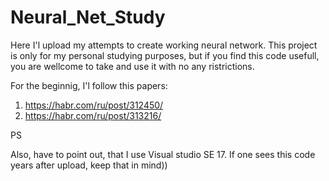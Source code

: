 # Neural_Net_Study

Here I'l upload my attempts to create working neural network.
This project is only for my personal studying purposes, but if you find this code usefull, you are wellcome to take and use it with no any ristrictions.

For the beginnig, I'l follow this papers:
1. https://habr.com/ru/post/312450/
2. https://habr.com/ru/post/313216/


PS


Also, have to point out, that I use Visual studio SE 17.
If one sees this code years after upload, keep that in mind))
